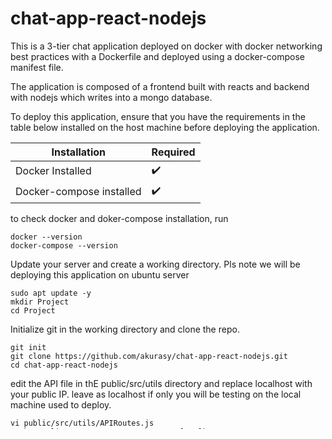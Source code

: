 # chat-app-react-nodejs

This is a 3-tier chat application deployed on docker with docker networking best practices with a Dockerfile and deployed using a docker-compose manifest file. 

The application is composed of a frontend built with reacts and backend with nodejs which writes into a mongo database.

To deploy this application, ensure that you have the requirements in the table below installed on the host machine before deploying the application.

|Installation|Required |
| ------------- | ------------- |
| Docker Installed  | :heavy_check_mark:  |
| Docker-compose installed | :heavy_check_mark:  |

to check docker and doker-compose installation, run 

```
docker --version
docker-compose --version

```

Update your server and create a working directory. Pls note we will be deploying this application on ubuntu server


```
sudo apt update -y
mkdir Project
cd Project
```

Initialize git in the working directory and clone the repo.

```
git init
git clone https://github.com/akurasy/chat-app-react-nodejs.git
cd chat-app-react-nodejs
```

edit the API file in thE public/src/utils directory and replace localhost with your public IP. leave as localhost if only you will be testing on the
local machine used to deploy. 

```
vi public/src/utils/APIRoutes.js
# change line 1: export const host = "localhost:5000";
# replace localhost with public IP: export const host = "publicIP:5000";
#save the file

```

create Dockerfile for frontend. the frontend is named public in this application. change directory to public.
put all environmental variables in the dockerfile. 
to see environmental variables, check the .env file in each directories for frontend and backend to see their env.

```
cd public
vi Dockerfile
#create your Dockerfile for frontend and copy into apache2 server and expose port 80 for apache2.

```
create Dockerfile for backend. the backend is named server in this application. change directory to server

```
cd server
vi Dockerfile
#create your Dockerfile for the frontend

```

change directory back the working directory (chat-app-react-nodejs) to create a docker-compose file.
docker-compose is used to build and run multiple containers at once.

```
vi docker-compose.yml
#create your docker-compose file

```
after creating the docker-compose file, save and exit.

To deploy the application, run the command

```
docker-compose up -d

```

to see the state of the container, run the command
# docker logs cointainer-name

to see built images and running containers, run 

```
docker images #to see built image
docker ps #to see running containers

```
you can view your application on ypur brower by using your public IP

# paste your public IP on your browser to see your deployed application
example: http://34.45.162.23

no need to add the exposed port 80 since it is a default port for your apache web server and this is the port for your local browser

you can chang port in your dockerfile and docker-compose file for frontend to deploy on development environment.
you do not need to copy to apache server while in the dev environment.
